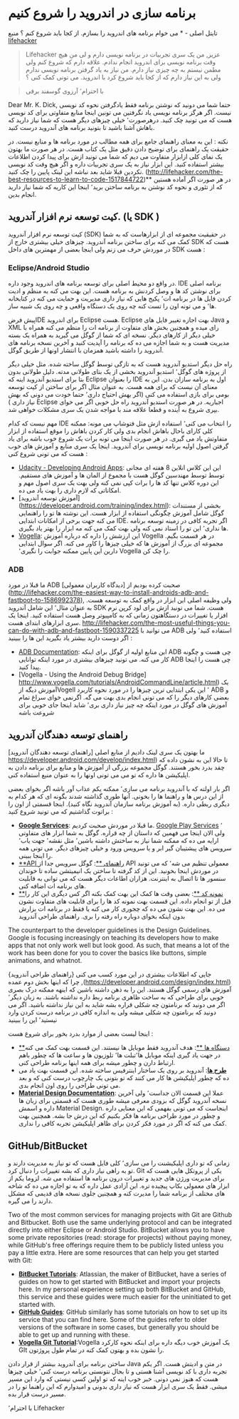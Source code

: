 # برنامه سازی  در اندروید را شروع کنیم 

تایتل اصلی - * می خوام برنامه های اندروید را بسازم. از کجا باید شروع کنم ؟ 
منبع [lifehacker](http://lifehacker.com/i-want-to-write-android-apps-where-do-i-start-1643818268)

>  Lifehacker عزیز,
> من یک سری تجربیات در برنامه نویسی دارم و لی من هیچ وقت برنامه نویسی برای اندروید انجام ندادم. علاقه دارم که شروع کنم ولی مطمن نیستم به چه چیزی نیاز دارم. من نیاز به یاد گرفتن برنامه نویسی ندارم ولی به این نیاز دارم که از کجا باید شروع کرد با اندروید. می تونی کمک کنی ؟ 

> با احترام٬ 
> آرزوی گوسفند برقی 

Dear Mr. K. Dick,
حتما شما می دونید که نوشتن برنامه فقط یادگرفتن نحوه کد نویسی نیست. اگر هرگز برنامه نویسی یاد نگرفتین می تونین اینجا منابع متفاوتی برای کد نویسی هست که می تونید چک کنید. درهرصورت٬ خیلی چیزهای دیگر هست که  شما نیاز دارید که باهاش آشنا باشید تا بتونید برنامه های آندروید درست کنید. 


نکته : این به معنای  راهنمای جامع برای همه مطالب در مورد برنامه ها و منابع  نیست.  در حقیقت یک راهنمای برای توضیح دادن دقیق مثل یک کتاب هست. در هر صورت ما بهتون یک نمای کلی ازابزار متفاوت می دیم که شما می تونید ازش برای پیدا کردن اطلاعات بیشتر استفاده کنید. این ابزار نیاز به یک سری تجربیات داره و اگر هیچ وفت کد نویسی نکردین قبلا شاید بعد نباشه این لینک پایین را چک کنید. (http://lifehacker.com/the-best-resources-to-learn-to-code-1517844722)**  در هر صورت اگر آماده هستین که از تئوری و نحوه کد نوشتن به برنامه ساختن برید٬ اینجا این کاریه که شما نیاز دارید انجام بدین. 

## کیت توسعه نرم افزار آندروید. (یا SDK )

کیت توسعه نرم افزار آندروید (SDK) در حقیقیت مجموعه ای از ابزارهاست که به شما کمک می کنه برای ساختن برنامه آندروید. چیزهای خیلی بیشتری خارج از SDK هست که در موردش حرف می زنم ولی اینجا بعضی از مهمترین های  داخل SDK هست : 

### Eclipse/Android Studio



در واقع دو محیط اصلی برای توسعه برنامه های اندروید وجود داره.  IDE  برنامه  اصلی برای نوشتن کد ها و وصل کردنش به برنامه هست. این بهت می کنه به منظم و ادیت کردن فایل ها در برنامه ات٬‌ پکیج هایی که نیاز داری مدیریت و حمایت می کنه در کتابخانه ها٬ و می تونه اون را تست کنه چه روی یک دستگاه واقعی و چه روی یک شبیه ساز. 

پیش فرضIDE  برای اندروید Eclipse هست. Eclipse بهت اجازه تغییر فایل های Java و XML  رای میده و همچنین بخش های  متفاوت از برنامه ات را منظم می کنه همراه با خیلی دیگر از کارهای دیگر. نسخه ای که شما از گوگل می گیرید به همراه یک بسته مدیریت هست و به شما اجازه می ده که برنامه را آپدیت کنید و آخرین نسخه برنامه های آندروید را داشته باشید همزمان با انتشار اونها از طریق گوگل. 

راه حل دیگر استدیو آندروید هست که به تازگی توسط گوگل ساخته شده. مثل خیلی دیگر از پروژه های گوگل٬‌ استدیو آندروید بخشی از یک بتای طولانی مدته. دلیل طولانی بدون  بتا برای استدیو آندروید اینه که Eclipse را بعنوان IDE اول به برنامه سازان بدن. این به معنای آن نیست که برای همه هست. به عنوان مثال اگر برای ساختن از کیت توسعه بومی برای بازی استفاده می کنی (اگر بهش احتیاج داری٬ حتما خودت می دونی که بهش نیاز داری ) Eclipse اجباریه. در هر صورت استدیو آندروید راه حل خوبی اگر می خوای  بپری شروع به آینده و قطعا علاقه مند با مواجه شدن یک سری مشکلات خواهی شد.

مهم نیست که کدام IDE را انتخاب می کنی٬‌ استفاده ازش مثل فتوشاپ می مونه: ممکنه کلی کارای باحال باهاش انجام بدی ولی کار کردن باهاش را موقع استفاده از ابزار متفاوتش یاد می گیری. در هر صورت اینجا می تونه برات یک شروع خوب باشه برای یاد گرفتن اصول اولیه برنامه نویسی برای آندروید. اینجا یک سری منابع و آموزش های خوب هست که می تونی شروع کنی : 

* [Udacity - Developing Android Apps](https://www.udacity.com/course/ud853): این این کلاس انلاین 8 هفته ای  مجانی توسط  توسط مهندسین  گوگل هست با مجموع از المان ها و آموزش های  مستقیم. این دوره کلاس تنها کد ها را برات کپی نمی کنه ولی بهت یک سری اصول مهم و امکاناتی  که لازم داری را بهت یاد می ده. 
* [آموزش توسعه آندروید] (https://developer.android.com/training/index.html): بخشی از مستندات گوگل شامل آموزش چگونگی استفاده از ابزار هست. این نوشته ها تو را راهنمایی می کنه جهت برخی  از امکانات ابتدایی IDE. اگر تجربه کافی در زمینه توسعه برنامه ها نداری٬ این  تو را استاد نمی کنه ولی بهت کمک می کنه مه ابزار را بهتر یاد بگیری. 
* [Vogella](http://www.vogella.com/tutorials/Android/article.html):  این ارزشش را داره که درباره آموزش Vogella در هر قسمت بگیم. مجموعه ای بزرگ از آموزش ها که خیلی چیزها را کاور می کنه. اگر سوال ابتدایی دارین این پایین ممکنه جوابت را نگیری٬‌ Vogella را چک کن. 

### ADB

ما قبلا در مورد ADB صحبت کرده بودیم از [دیدگاه کاربران معمولی] (http://lifehacker.com/the-easiest-way-to-install-androids-adb-and-fastboot-to-1586992378), ولی وظیفه  اصلی  این ابزار در واقع کمک به توسعه هست. به عنوان مثال٬ این شامل  آندروید SDK هست. شما می تونید ازش برای لود کرپن نرم افزار یا تغییرات در دستگاهتون  زمانی که به کامپیوتر وصل هست استفاده کنید. اینجا یک سری ابزارهای ابتدای هست. http://lifehacker.com/the-most-useful-things-you-can-do-with-adb-and-fastboot-1590337225 می توانید با ADB استفاده کنید٬‌ ولی اگر دوست دارید بیشتر یاد بگیرید این ها را ببینید : 

* [ADB Documentation](http://developer.android.com/tools/help/adb.html): این منابع اولیه از گوگل برای اینکه ‌ADB چی هست و چگونه کار می کنه. می تونید چیزهای بیشتری در مورد اینکه توانایی ADB چی هست را اینجا پیدا کنید. 
* [Vogella - Using the Android Debug Bridge] http://www.vogella.com/tutorials/AndroidCommandLine/article.html) یک آموزش دیگه ازVogell ٬ این یکی ابتدایی ترین چیزها را در مورد نحوه کاربرد ADB  و بعضی کارهای دیگر را که می تونی انجام بدی بهت می گه. اگرنمی خوای سراغ تمام آموزش های گوگل در مورد اینکه چه چیز نیاز داری بری٬ شاید اینجا جای خوبی برای شروعت باشه 

##  راهنمای توسعه دهندگان آندروید 

ما بهتون یک سری لینک دادیم از منابع اصلی [راهنمای توسعه دهندگان آندروید] https://developer.android.com/develop/index.html) تا حالا این به نشون داده که چقد بدرد بخور هستند. گوگل مجموعه بزرگی از آموزش ها و منابع برای برنامه دادن به اپلیکیشن ها داره که تو می می تونی اونها را به عنوان منبع استفاده کنی. 

اگر بار اولته که با آندروید برنامه می سازی٬ ممکنه یکم عذاب آور باشه اگر بخوای بعضی از این درس ها و راهنما ها را بخونی. آنها طوری گذاشته شدند بگونه ای که هر کدام به دیگری ربطی داره. (به آموزش برنامه سازمان آندروید نگاه کنید). اینجا قسمتی از اون را براتوت گذاشتیم که می تونید شروع کنید : 

* [**Google Services**](https://developer.android.com/google/index.html): ما قبلا در موردش صحبت کردیم.  [Google Play Services](http://lifehacker.com/why-google-play-services-are-now-more-important-than-an-975970197) ٬‌ ولی الان اینجا می فهمین که داستان از چه قراره. گوگل به شما ابزار های متفاوتی ارایه می ده که ممکنه شما نیاز به ساختش داشته باشین٬ مثل نقشه٬ جهت یاب٬ سرویس های پیشتیبان گیر ابر و یا سرویس ورود و خیلی چیزهای دیگر. می تونی همه را اینجا ببینی. 
* [**API راهنمای **](https://developer.android.com/guide/index.html): گوگل سرویس جدا از API معمولی تنظیم می شه٬ که می تونید در موردش اینجا بخونید. این از کد گرفته تا ساختن یک انیمیتشن ساده تا خوندان سنسور ها تا اتصال به اینترنت. هزاران اطاعات دیگر هست که می توانی به قابلیت های برنامه ات اضافه کنی. 
* [**نمونه کد **](https://developer.android.com/samples/index.html): بعضی وقت ها کمک این بهت کمک بکنه اگر کس دیگری این کار را قبل از تو انجام داده. این قسمت بهت نمونه کد ها را برای قابلیت های متفاوت نشون می ده. این بهت نشون می ده که چجوری کار می کنه یا فقط در برنامه ات بزارش بدون اینکه بخوای دوباره راه رفته را بری. 
راهنمای طراحی آندروید 

The counterpart to the developer guidelines is the Design Guidelines. Google is focusing increasingly on teaching its developers how to make apps that not only work well but look good. As such, that means a lot of the work has been done for you to cover the basics like buttons, simple animations, and whatnot.

جایی که اطلاعات بیشتری در این مورد کسب می کنی ‫‫{راهنمای طراحی آندروید} (https://developer.android.com/design/index.html), چرا که اینها بخش دوم عمده آموزش های رسمی گوگل هستند. این را به ذهن داشته باشین که اینهه ممکنه درک بصری خوبی برای طراحی که به  ساخت  ظاهری برنامه ربط داره نداشته باشند. به زبان دیگر٬ اگر می دونید که برنامتون چه شکلی قراره بشه شاید به این نیاز نداشته باشید. اگر می دونید که برنامتون چه شکلی میشه ولی به اندازه کافی در برنامه درست کردن وارد نیستید٬ این را ببینید

اینجا لیست بعضی از موارد بدرد بخور برای شروع هست : 

* [**دستگاه ها **](https://developer.android.com/design/devices.html): هدف آندروید فقط موبایل ها نیستند. این قسمت بهت کمک می کنه در جهت یاد گیری اینکه موبایل ها٬‌تبلت ها٬‌ تلوزیون ها و ساعت ها  که چطور باهم ارتباط دارن و چطور میشه برای همه اینها برنامه طراحی کنی. 
* [**طرح ها**](https://developer.android.com/design/patterns/index.html): آندروید بر روی یک ساختار اینترفیس ساخته شده. این قسمت بهت یاد می ده که چطور اپلیکیشن ها کار می کنند که تو بتونی یک چارچوب درست کنی که و بعد می تونی طراحی را روی اون انجام بدی. 
* [**Material Design Documentation**](https://www.google.com/design/spec/material-design/introduction.html): عملا این قسمت الان جداست٬‌ ولی آخرین نسخه آندروید گوگل  که بزودی معرفی میشه طوری هست که قسمتی برای زبان ها داره و اسمش Material Design. اینجاست که  می تونی بفهمی که این معنایی داره و چطور در مورد طراحی برنامه ها فکر بکنیم که این درش جا بشه. همچنین بهت کمک می کنه که اگر در مورد فکر کردن برای ظاهر اپلیکیشن تجربه کافی را نداری. 

## GitHub/BitBucket

زمانی که تو داری اپلیکیشنت را می سازی٬ کلی فایل هست که تو نیاز به مدیریت دارند و تو به راهی نیاز داری که بشه تغییرات را دنبال کرد. Git یکی از پروتکل هایی هست که برای مدیریت ورژن های جدید و تغییرات درون برنامه ها استفاده می شه.  لزوما یکم از ابزار های معمولی بکاپ پیچیده تره. این آزادی عمل داره که به  تو اجازه می ده که شاخه های مختلف از برنامه شما را  مدیرت کنه و همچنین جلوی نسخه های قدیمی که مشکل دارند  را می گیره. 

Two of the most common services for managing projects with Git are Github and Bitbucket. Both use the same underlying protocol and can be integrated directly into either Eclipse or Android Studio. BitBucket allows you to have some private repositories (read: storage for projects) without paying money, while GitHub's free offerings require them to be publicly listed unless you pay a little extra. Here are some resources that can help you get started with Git:

* [**BitBucket Tutorials**](https://www.atlassian.com/git/tutorials/): Atlassian, the maker of BitBucket, have a series of guides on how to get started with BitBucket and import your projects here. In my personal experience setting up both BitBucket and GitHub, this service and these guides were much easier for the uninitiated to get started with.
* [**GitHub Guides**](https://guides.github.com/): GitHub similarly has some tutorials on how to set up its service that you can find here. Some of the guides refer to older versions of the software in some cases, but generally you should be able to get up and running with these.
* [**Vogella Git Tutorial**](http://www.vogella.com/tutorials/Git/article.html):Vogella یک آموزش خوب دیگه داره برای اینکه نحوه کارکرد GIt را نشون بده و بهتون کمک کنه در تمام طول پروژتون.  

ساختن برنامه برای آندروید بیشتر از قرار دادن Java در متن و ادیتش هست. اگر یکم تجربه داری با کد نویسی آشنا هستی و تا بحال نتونستی برنامه درست کنی٬ خیلی چیزها هست که هنوز نمی دونی. خبر خوب اینه که تو اولین کسی نیستی که وارد این مسیر میشی. فقط یک سری ابزار هست که نیاز داری بدونی و امیدوارم که این راهنما تو را در مسیر درست قرار بده. 

با احترام٬‌
Lifehacker